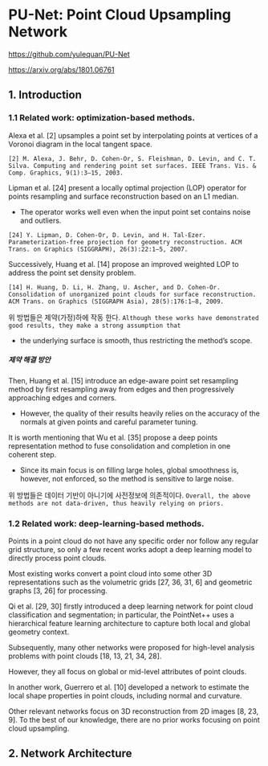 # PU-Net: Point Cloud Upsampling Network


https://github.com/yulequan/PU-Net

https://arxiv.org/abs/1801.06761



## 1. Introduction


### 1.1 Related work: optimization-based methods. 

Alexa et al. [2] upsamples a point set by interpolating points at vertices of a Voronoi diagram in the local tangent space. 

```
[2] M. Alexa, J. Behr, D. Cohen-Or, S. Fleishman, D. Levin, and C. T. Silva. Computing and rendering point set surfaces. IEEE Trans. Vis. & Comp. Graphics, 9(1):3–15, 2003.
```

Lipman et al. [24] present a locally optimal projection (LOP) operator for points resampling and surface reconstruction based on an L1 median. 
- The operator works well even when the input point set contains noise and outliers. 

```
[24] Y. Lipman, D. Cohen-Or, D. Levin, and H. Tal-Ezer. Parameterization-free projection for geometry reconstruction. ACM Trans. on Graphics (SIGGRAPH), 26(3):22:1–5, 2007.
```

Successively, Huang et al. [14] propose an improved weighted LOP to address the point set density problem.

```
[14] H. Huang, D. Li, H. Zhang, U. Ascher, and D. Cohen-Or. Consolidation of unorganized point clouds for surface reconstruction. ACM Trans. on Graphics (SIGGRAPH Asia), 28(5):176:1–8, 2009.
```

위 방법들은 제약(가정)하에 작동 한다. `Although these works have demonstrated good results, they make a strong assumption that`
- the underlying surface is smooth, thus restricting the method’s scope. 


##### 제약 해결 방안 
Then, Huang et al. [15] introduce an edge-aware point set resampling method by first resampling away from edges and then progressively approaching edges and corners. 
- However, the quality of their results heavily relies on the accuracy of the normals at given points and careful parameter tuning. 

It is worth mentioning that Wu et al. [35] propose a deep points representation method to fuse consolidation and completion in one coherent step. 
- Since its main focus is on filling large holes, global smoothness is, however, not enforced, so the method is sensitive to large noise. 

위 방법들은 데이터 기반이 아니기에 사전정보에 의존적이다. `Overall, the above methods are not data-driven, thus heavily relying on priors.`



### 1.2 Related work: deep-learning-based methods. 

Points in a point cloud do not have any specific order nor follow any regular grid structure, so only a few recent works adopt a deep learning model to directly process point clouds. 

Most existing works convert a point cloud into some other 3D representations such as the volumetric grids [27, 36, 31, 6] and geometric graphs [3, 26] for processing. 

Qi et al. [29, 30] firstly introduced a deep learning network for point cloud classification and segmentation; in particular, the PointNet++ uses a hierarchical feature learning architecture to capture both local and global geometry context. 

Subsequently, many other networks were proposed for high-level analysis problems with point clouds [18, 13, 21, 34, 28].

However, they all focus on global or mid-level attributes of point clouds. 

In another work, Guerrero et al. [10] developed a network to estimate the local shape properties in point clouds, including normal and curvature. 

Other relevant networks focus on 3D reconstruction from 2D images [8, 23, 9]. To the best of our knowledge, there are no prior works focusing on point cloud upsampling.

## 2. Network Architecture

